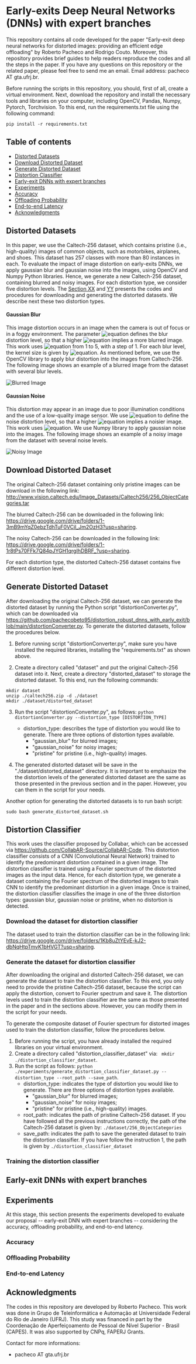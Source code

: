 # Early-exits Deep Neural Networks (DNNs) with expert branches

This repository contains all code developed for the paper "Early-exit deep neural networks for distorted images: providing an efficient edge offloading" by Roberto Pacheco and Rodrigo Couto. Moreover, this repository provides brief guides to help readers reproduce the codes and all the steps in the paper. If you have any questions on this repository or the related paper, please feel free to send me an email. Email address: pacheco AT gta.ufrj.br. 


Before running the scripts in this repository, you should, first of all, create a virtual environment. Next, download the repository and install the necessary tools and libraries on your computer, including OpenCV, Pandas, Numpy, Pytorch, Torchvision. To this end, run the requirements.txt file using the following command:

```
pip install -r requirements.txt
```

## Table of contents
* [Distorted Datasets](#distorted-datasets)
* [Download Distorted Dataset](#download-distorted-dataset)
* [Generate Distorted Dataset](#generate-distorted-dataset)
* [Distortion Classifier](#distortion-classifier)
* [Early-exit DNNs with expert branches](#early-exit-dnns-with-expert-branches)
* [Experiments](#experiments)
* [Accuracy](#accuracy)
* [Offloading Probability](#offloading-probability)
* [End-to-end Latency](#end-to-end-latency)
* [Acknowledgments](#acknowledgments)

## Distorted Datasets

In this paper, we use the Caltech-256 dataset, which contains pristine (i.e., high-quality) images of common objects, such as motorbikes, airplanes, and shoes. This dataset has 257 classes with more than 80 instances in each. To evaluate the impact of image distortion on early-exits DNNs, we apply gaussian blur and gaussian noise into the images, using OpenCV and Numpy Python libraries. Hence, we generate a new Caltech-256 dataset, containing blurred and noisy images. For each distortion type, we consider five distortion levels. The [Section XX](#download-distorted-dataset) and [YY](#generate-distorted-dataset) presents the codes and procedures for downloading and generating the distorted datasets. 
We describe next these two distortion types.

#### Gaussian Blur
This image distortion occurs in an image when the camera is out of focus or in a foggy environment. The parameter ![equation](https://latex.codecogs.com/svg.image?\sigma_{GB}) defines the blur distortion level, so that a higher ![equation](https://latex.codecogs.com/svg.image?\sigma_{GB}) implies a more blurred image. This work uses ![equation](https://latex.codecogs.com/svg.image?\sigma_{GB}) from 1 to 5, with a step of 1. For each blur level, the kernel size is given by ![equation](https://latex.codecogs.com/svg.image?4\cdot\sigma_{GB}&plus;1). As mentioned before, we use the OpenCV library to apply blur distortion into the images from Caltech-256. 
The following image shows an example of a blurred image from the dataset with several blur levels.

![Blurred Image](https://github.com/pachecobeto95/distortion_robust_dnns_with_early_exit/blob/main/imgs_read_me/blur_monkey_levels.png)

#### Gaussian Noise
This distortion may appear in an image due to poor illumination conditions and the use of a low-quality image sensor. We use ![equation](https://latex.codecogs.com/svg.image?\sigma_{GN}) to define the noise distortion level, so that a higher ![equation](https://latex.codecogs.com/svg.image?\sigma_{GN}) implies a noisier image.
This work uses ![equation](https://latex.codecogs.com/png.image?\dpi{110}&space;\sigma_{GB}\in(1,&space;2,&space;3,&space;4,&space;5)). We use Numpy library to apply gaussian noise into the images. The following image shows an example of a noisy image from the dataset with several noise levels.

![Noisy Image](https://github.com/pachecobeto95/distortion_robust_dnns_with_early_exit/blob/main/imgs_read_me/noise_monkey_levels.png)

## Download Distorted Dataset

The original Caltech-256 dataset containing only pristine images can be download in the following link: http://www.vision.caltech.edu/Image_Datasets/Caltech256/256_ObjectCategories.tar

The blurred Caltech-256 can be downloaded in the following link: https://drive.google.com/drive/folders/1-3mB9mYqZ0ebzTdhTuF0VCil_Jm2OzH3?usp=sharing.

The noisy Caltech-256 can be downloaded in the following link: https://drive.google.com/drive/folders/1-1r8tPs70FFk7Q84pJYGH1qrgIhDBRF_?usp=sharing. 

For each distortion type, the distorted Caltech-256 dataset contains five different distortion level. 

## Generate Distorted Dataset

After downloading the original Caltech-256 dataset, we can generate the distorted dataset by running the Python script "distortionConverter.py", which can be downloaded via https://github.com/pachecobeto95/distortion_robust_dnns_with_early_exit/blob/main/distortionConverter.py. To generate the distorted datasets, follow the procedures below. 

1. Before running script "distortionConverter.py", make sure you have installed the required libraries, installing the "requirements.txt" as shown above. 

2. Create a directory called "dataset" and put the original Caltech-256 dataset into it. Next, create a directory "distorted_dataset" to storage the distorted dataset. To this end, run the following commands:   
```
mkdir dataset
unzip ./caltech256.zip -d ./dataset
mkdir ./dataset/distorted_dataset
```

3. Run the script "distortionConverter.py", as follows: ```python distortionConverter.py --distortion_type [DISTORTION_TYPE]```
   - distortion_type: describes the type of distortion you would like to generate. There are three options of distortion types available. 
     - "gaussian_blur" for blurred images;
     - "gaussian_noise" for noisy images;
     - "pristine" for pristine (i.e., high-quality) images.

4. The generated distorted dataset will be save in the "./dataset/distorted_dataset" directory. It is important to emphasize the the distortion levels of the generated distorted dataset are the same as those presented in the previous section and in the paper. However, you can them in the script for your needs.

Another option for generating the distorted datasets is to run bash script: 
```
sudo bash generate_distorted_dataset.sh
``` 

## Distortion Classifier
This work uses the classifier proposed by Collabar, which can be accessed via https://github.com/CollabAR-Source/CollabAR-Code. This distortion classifier consists of a CNN (Convolutional Neural Network) trained to identify the predominant distortion contained in a given image. The distortion classifier is trained using a Fourier spectrum of the distorted images as the input data. 
Hence, for each distortion type, we generate a dataset containing the Fourier spectrum of the distorted images to train CNN to identify the predominant distortion in a given image. Once is trained, the distortion classifier classifies the image in one of the three distortion types: gaussian blur, gaussian noise or pristine, when no distortion is detected.

### Download the dataset for distortion classifier
The dataset used to train the distortion classifier can be in the following link: https://drive.google.com/drive/folders/1Kb8uZtYEvE-kJ2-dbNqHtpTmvK1bHVGT?usp=sharing. 

### Generate the dataset for distortion classifier
After downloading the original and distorted Caltech-256 dataset, we can generate the dataset to train the distortion classifier. To this end, you only need to provide the pristine Caltech-256 dataset, because the script can apply the distortion, convert to Fourier spectrum and save it. The distortion levels used to train the distortion classifier are the same as those presented in the paper and in the sections above. However, you can modify them in the script for your needs.

To generate the composite dataset of Fourier spectrum for distorted images used to train the distortion classifier, follow the procedures below. 
1. Before running the script, you have already installed the required libraries on your virtual environment.
2. Create a directory called "distortion_classifier_dataset" via: ``` mkdir ./distortion_classifier_dataset```.
3. Run the script as follows: ```python ./experiments/generate_distortion_classifier_dataset.py --distortion_type --root_path --save_path```.
   - distortion_type: indicates the type of distortion you would like to generate. There are three options of distortion types available.
     - "gaussian_blur" for blurred images;
     - "gaussian_noise" for noisy images;
     - "pristine" for pristine (i.e., high-quality) images.
   - root_path: indicates the path of pristine Caltech-256 dataset. If you have followed all the previous instructions correctly, the path of the Caltech-256 dataset is given by: ```./dataset/256_ObjectCategories```
   - save_path: indicates the path to save the generated dataset to train the distortion classifier. If you have follow the instruction 1,  the path is given by ```./distortion_classifier_dataset```

### Training the distortion classifier


## Early-exit DNNs with expert branches

## Experiments
At this stage, this section presents the experiments developed to evaluate our proposal -- early-exit DNN with expert branches -- considering the accuracy, offloading probability, and end-to-end latency. 

### Accuracy

### Offloading Probability

### End-to-end Latency

## Acknowledgments

The codes in this repository are developed by Roberto Pacheco. This work was done in Grupo de Teleinformática e Automação at Universidade Federal do Rio de Janeiro (UFRJ).
This study was financed in part by the Coordenação de Aperfeiçoamento de Pessoal de Nível Superior - Brasil (CAPES). It was also supported by CNPq, FAPERJ Grants.

Contact for more informations:
* pacheco AT gta.ufrj.br





